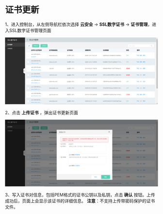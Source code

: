 # 证书更新

1、进入控制台，从左侧导航栏依次选择 **云安全** -> **SSL数字证书** -> **证书管理**，进入SSL数字证书管理页面

![证书列表](/image/SSL-Certification/证书列表.png)

2、点击 **上传证书** ，弹出证书更新页面

![证书更新](/image/SSL-Certification/证书更新.png)

3、写入证书对信息，包括PEM格式的证书公钥以及私钥，点击 **确认** 按钮。上传成功后，页面上会显示该证书的详细信息。
**注意**：不支持上传带密码保护的证书文件。